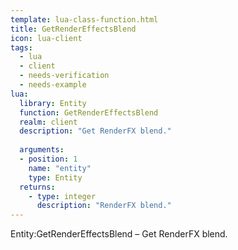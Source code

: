 ```yaml
---
template: lua-class-function.html
title: GetRenderEffectsBlend
icon: lua-client
tags:
  - lua
  - client
  - needs-verification
  - needs-example
lua:
  library: Entity
  function: GetRenderEffectsBlend
  realm: client
  description: "Get RenderFX blend."
  
  arguments:
  - position: 1
    name: "entity"
    type: Entity
  returns:
    - type: integer
      description: "RenderFX blend."
---
```


<div class="lua__search__keywords">
Entity:GetRenderEffectsBlend &#x2013; Get RenderFX blend.
</div>
